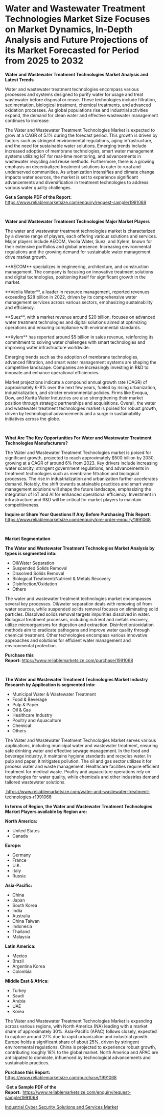 <p><h1>Water and Wastewater Treatment Technologies Market Size Focuses on Market Dynamics, In-Depth Analysis and Future Projections of its Market Forecasted for Period from 2025 to 2032</h1></p><p><strong>Water and Wastewater Treatment Technologies Market Analysis and Latest Trends</strong></p>
<p><p>Water and wastewater treatment technologies encompass various processes and systems designed to purify water for usage and treat wastewater before disposal or reuse. These technologies include filtration, sedimentation, biological treatment, chemical treatments, and advanced oxidation processes. As global populations rise and industrial activities expand, the demand for clean water and effective wastewater management continues to increase.</p><p>The Water and Wastewater Treatment Technologies Market is expected to grow at a CAGR of 5.1% during the forecast period. This growth is driven by factors such as stringent environmental regulations, aging infrastructure, and the need for sustainable water solutions. Emerging trends include increased adoption of membrane technologies, smart water management systems utilizing IoT for real-time monitoring, and advancements in wastewater recycling and reuse methods. Furthermore, there is a growing emphasis on decentralized treatment solutions to cater to rural and underserved communities. As urbanization intensifies and climate change impacts water sources, the market is set to experience significant advancements and diversification in treatment technologies to address various water quality challenges.</p></p>
<p><strong>Get a Sample PDF of the Report:&nbsp;</strong> <a href="https://www.reliablemarketsize.com/enquiry/request-sample/1991068?utm_campaign=1901&utm_medium=2&utm_source=Github&utm_content=ia&utm_term=09032025&utm_id=water-and-wastewater-treatment-technologies">https://www.reliablemarketsize.com/enquiry/request-sample/1991068</a></p>
<p>&nbsp;</p>
<p><strong>Water and Wastewater Treatment Technologies Major Market Players</strong></p>
<p><p>The water and wastewater treatment technologies market is characterized by a diverse range of players, each offering various solutions and services. Major players include AECOM, Veolia Water, Suez, and Xylem, known for their extensive portfolios and global presence. Increasing environmental regulations and the growing demand for sustainable water management drive market growth.</p><p>**AECOM** specializes in engineering, architecture, and construction management. The company is focusing on innovative treatment solutions and digital technologies, positioning itself for significant growth in the market.</p><p>**Veolia Water**, a leader in resource management, reported revenues exceeding $28 billion in 2022, driven by its comprehensive water management services across various sectors, emphasizing sustainability and efficiency.</p><p>**Suez**, with a market revenue around $20 billion, focuses on advanced water treatment technologies and digital solutions aimed at optimizing operations and ensuring compliance with environmental standards.</p><p>**Xylem** has reported around $5 billion in sales revenue, reinforcing its commitment to solving water challenges with smart technologies and improving water infrastructure worldwide.</p><p>Emerging trends such as the adoption of membrane technologies, advanced filtration, and smart water management systems are shaping the competitive landscape. Companies are increasingly investing in R&D to innovate and enhance operational efficiencies. </p><p>Market projections indicate a compound annual growth rate (CAGR) of approximately 6-8% over the next few years, fueled by rising urbanization, industrialization, and stricter environmental policies. Firms like Evoqua, Dow, and Kurita Water Industries are also strengthening their market position through strategic partnerships and acquisitions. Overall, the water and wastewater treatment technologies market is poised for robust growth, driven by technological advancements and a surge in sustainability initiatives across the globe.</p></p>
<p>&nbsp;</p>
<p><strong>What Are The Key Opportunities For Water and Wastewater Treatment Technologies Manufacturers?</strong></p>
<p><p>The Water and Wastewater Treatment Technologies market is poised for significant growth, projected to reach approximately $500 billion by 2030, growing at a CAGR of around 6% from 2023. Key drivers include increasing water scarcity, stringent government regulations, and advancements in treatment technologies such as membrane filtration and biological processes. The rise in industrialization and urbanization further accelerates demand. Notably, the shift towards sustainable practices and smart water management solutions will shape the future landscape, emphasizing the integration of IoT and AI for enhanced operational efficiency. Investment in infrastructure and R&D will be critical for market players to maintain competitiveness.</p></p>
<p><strong>Inquire or Share Your Questions If Any Before Purchasing This Report:</strong> <a href="https://www.reliablemarketsize.com/enquiry/pre-order-enquiry/1991068?utm_campaign=1901&utm_medium=2&utm_source=Github&utm_content=ia&utm_term=09032025&utm_id=water-and-wastewater-treatment-technologies">https://www.reliablemarketsize.com/enquiry/pre-order-enquiry/1991068</a></p>
<p>&nbsp;</p>
<p><strong>Market Segmentation</strong></p>
<p><strong>The Water and Wastewater Treatment Technologies Market Analysis by types is segmented into:</strong></p>
<p><ul><li>Oil/Water Separation</li><li>Suspended Solids Removal</li><li>Dissolved Solids Removal</li><li>Biological Treatment/Nutrient & Metals Recovery</li><li>Disinfection/Oxidation</li><li>Others</li></ul></p>
<p><p>The water and wastewater treatment technologies market encompasses several key processes. Oil/water separation deals with removing oil from water sources, while suspended solids removal focuses on eliminating solid particles. Dissolved solids removal targets impurities dissolved in water. Biological treatment processes, including nutrient and metals recovery, utilize microorganisms for digestion and extraction. Disinfection/oxidation methods aim to eradicate pathogens and improve water quality through chemical treatment. Other technologies encompass various innovative approaches and solutions for efficient water management and environmental protection.</p></p>
<p><strong>Purchase this Report:&nbsp;</strong><a href="https://www.reliablemarketsize.com/purchase/1991068?utm_campaign=1901&utm_medium=2&utm_source=Github&utm_content=ia&utm_term=09032025&utm_id=water-and-wastewater-treatment-technologies">https://www.reliablemarketsize.com/purchase/1991068</a></p>
<p>&nbsp;</p>
<p><strong>The Water and Wastewater Treatment Technologies Market Industry Research by Application is segmented into:</strong></p>
<p><ul><li>Municipal Water & Wastewater Treatment</li><li>Food & Beverage</li><li>Pulp & Paper</li><li>Oil & Gas</li><li>Healthcare Industry</li><li>Poultry and Aquaculture</li><li>Chemical</li><li>Others</li></ul></p>
<p><p>The Water and Wastewater Treatment Technologies Market serves various applications, including municipal water and wastewater treatment, ensuring safe drinking water and effective sewage management. In the food and beverage industry, it maintains hygiene standards and recycles water. In pulp and paper, it mitigates pollution. The oil and gas sector utilizes it for process water and waste management. Healthcare facilities require efficient treatment for medical waste. Poultry and aquaculture operations rely on technologies for water quality, while chemicals and other industries demand tailored wastewater solutions.</p></p>
<p><a href="https://www.reliablemarketsize.com/water-and-wastewater-treatment-technologies-r1991068?utm_campaign=1901&utm_medium=2&utm_source=Github&utm_content=ia&utm_term=09032025&utm_id=water-and-wastewater-treatment-technologies">&nbsp;https://www.reliablemarketsize.com/water-and-wastewater-treatment-technologies-r1991068</a></p>
<p><strong>In terms of Region, the Water and Wastewater Treatment Technologies Market Players available by Region are:</strong></p>
<p>
    <p> <strong> North America: </strong>
        <ul>
            <li>United States</li>
            <li>Canada</li>
        </ul>
        </p> 
    <p> <strong> Europe: </strong>
        <ul>
            <li>Germany</li>
            <li>France</li>
            <li>U.K.</li>
            <li>Italy</li>
            <li>Russia</li>
        </ul>
        </p> 
    <p> <strong> Asia-Pacific: </strong>
        <ul>
            <li>China</li>
            <li>Japan</li>
            <li>South Korea</li>
            <li>India</li>
            <li>Australia</li>
            <li>China Taiwan</li>
            <li>Indonesia</li>
            <li>Thailand</li>
            <li>Malaysia</li>
        </ul>
        </p> 
    <p> <strong> Latin America: </strong>
        <ul>
            <li>Mexico</li>
            <li>Brazil</li>
            <li>Argentina Korea</li>
            <li>Colombia</li>
        </ul>
        </p> 
    <p> <strong> Middle East & Africa: </strong>
        <ul>
            <li>Turkey</li>
            <li>Saudi</li>
            <li>Arabia</li>
            <li>UAE</li>
            <li>Korea</li>
        </ul>
    </p>
    </p>
<p><p>The Water and Wastewater Treatment Technologies Market is expanding across various regions, with North America (NA) leading with a market share of approximately 30%. Asia-Pacific (APAC) follows closely, expected to capture around 27% due to rapid urbanization and industrial growth. Europe holds a significant share of about 25%, driven by stringent environmental regulations. China is projected to experience robust growth, contributing roughly 18% to the global market. North America and APAC are anticipated to dominate, influenced by technological advancements and sustainable practices.</p></p>
<p><strong>Purchase this Report: </strong><a href="https://www.reliablemarketsize.com/purchase/1991068?utm_campaign=1901&utm_medium=2&utm_source=Github&utm_content=ia&utm_term=09032025&utm_id=water-and-wastewater-treatment-technologies">https://www.reliablemarketsize.com/purchase/1991068</a></p>
<p>&nbsp;<strong>Get a Sample PDF of the Report:&nbsp;&nbsp;</strong><a href="https://www.reliablemarketsize.com/enquiry/request-sample/1991068?utm_campaign=1901&utm_medium=2&utm_source=Github&utm_content=ia&utm_term=09032025&utm_id=water-and-wastewater-treatment-technologies">https://www.reliablemarketsize.com/enquiry/request-sample/1991068</a></p>
<p><strong></strong></p>
<p><p><a href="https://github.com/AKSHATREPORTPRIME/Market-Research-Report-List-7/blob/main/industrial-cyber-security-solutions-and-services-market.md?utm_campaign=1901&utm_medium=2&utm_source=Github&utm_content=ia&utm_term=09032025&utm_id=water-and-wastewater-treatment-technologies">Industrial Cyber Security Solutions and Services Market</a></p></p>